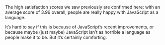 The high satisfaction scores we saw previously are confirmed here: with an average score of 3.96 overall, people are really happy with JavaScript as a language.

It’s hard to say if this is because of JavaScript’s recent improvements, or because maybe (just maybe) JavaScript isn’t as horrible a language as people make it to be. But it’s certainly comforting.